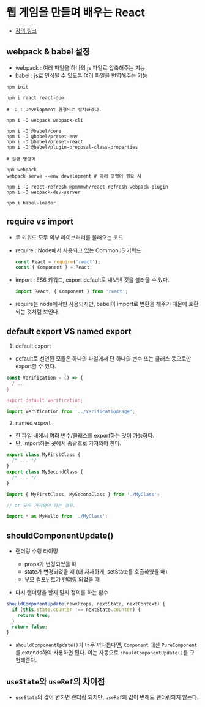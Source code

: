 # 웹 게임을 만들며 배우는 React

- [강의 링크](https://www.inflearn.com/course/web-game-react/dashboard)

## webpack & babel 설정

- webpack : 여러 파일을 하나의 js 파일로 압축해주는 기능
- babel : js로 인식될 수 있도록 여러 파일을 번역해주는 기능

```shell
npm init

npm i react react-dom

# -D : Development 환경으로 설치하겠다.

npm i -D webpack webpack-cli

npm i -D @babel/core
npm i -D @babel/preset-env
npm i -D @babel/preset-react
npm i -D @babel/plugin-proposal-class-properties

# 실행 명령어

npx webpack
webpack serve --env development # 아래 명령어 필요 시

npm i -D react-refresh @pmmmwh/react-refresh-webpack-plugin
npm i -D webpack-dev-server

npm i babel-loader
```

## require vs import

- 두 키워드 모두 외부 라이브러리를 불러오는 코드

- require : Node에서 사용되고 있는 CommonJS 키워드
  ```javascript
  const React = require('react');
  const { Component } = React;
  ```
- import : ES6 키워드, export default로 내보낸 것을 불러올 수 있다.
  ```javascript
  import React, { Component } from 'react';
  ```
- require는 node에서만 사용되지만, babel이 import로 변환을 해주기 때문에 호환되는 것처럼 보인다.

## default export VS named export

1. default export

- default로 선언된 모듈은 하나의 파일에서 단 하나의 변수 또는 클래스 등으로만 export할 수 있다.

```javascript
const Verification = () => {
  / ...
}

export default Verification;
```

```javascript
import Verification from '../VerificationPage';
```

2. named export

- 한 파일 내에서 여러 변수/클래스를 export하는 것이 가능하다.
- 단, import하는 곳에서 중괄호로 가져와야 한다.

```javascript
export class MyFirstClass {
  /* ... */
}
export class MySecondClass {
  /* ... */
}
```

```javascript
import { MyFirstClass, MySecondClass } from './MyClass';

// or 모두 가져와야 하는 경우.

import * as MyHello from './MyClass';
```

## shouldComponentUpdate()

- 랜더링 수행 타이밍

  - props가 변경되었을 때
  - state가 변경되었을 때 (더 자세하게, setState를 호출하였을 때)
  - 부모 컴포넌트가 랜더링 되었을 때

- 다시 랜더링을 할지 말지 정의를 하는 함수

```js
shouldComponentUpdate(newxProps, nextState, nextContext) {
  if (this.state.counter !== nextState.counter) {
    return true;
  }
  return false;
}
```

- `shouldComponentUpdate()`가 너무 까다롭다면, `Component` 대신 `PureComponent`를 extends하여 사용하면 된다. 이는 자동으로 `shouldComponentUpdate()`를 구현해준다.

## `useState`와 `useRef`의 차이점

- `useState`의 값이 변하면 랜더링 되지만, `useRef`의 값이 변해도 랜더링되지 않는다.
